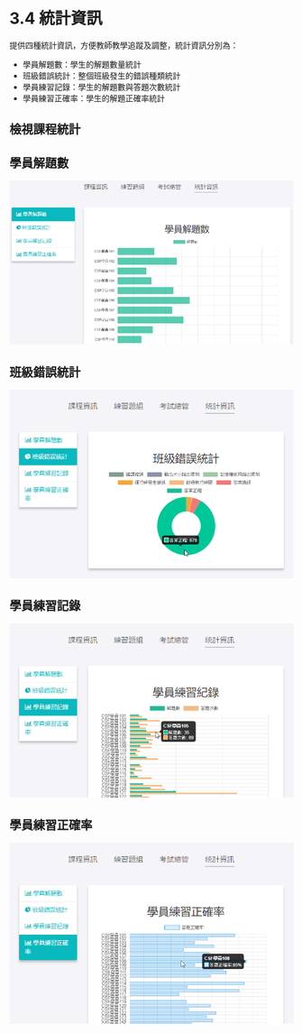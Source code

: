 # 3.4 統計資訊

提供四種統計資訊，方便教師教學追蹤及調整，統計資訊分別為：

* 學員解題數：學生的解題數量統計
* 班級錯誤統計：整個班級發生的錯誤種類統計
* 學員練習記錄：學生的解題數與答題次數統計
* 學員練習正確率：學生的解題正確率統計

## 檢視課程統計

## 學員解題數

![學員解題數](../.gitbook/assets/cjmd03-ke-cheng-04-tong-ji-zi-xun-01-xue-yuan-jie-ti-shu.png)

## 班級錯誤統計

![班級錯誤統計](../.gitbook/assets/cjmd03-ke-cheng-04-tong-ji-zi-xun-02-ban-ji-cuo-wu-tong-ji.png)

## 學員練習記錄

![學員練習記錄](../.gitbook/assets/cjmd03-ke-cheng-04-tong-ji-zi-xun-03-xue-yuan-lian-xi-ji-lu.png)

## 學員練習正確率

![學員練習正確率](../.gitbook/assets/cjmd03-ke-cheng-04-tong-ji-zi-xun-04-xue-yuan-lian-xi-zheng-que-shuai.png)
